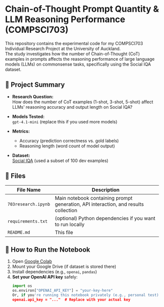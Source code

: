 # Chain-of-Thought Prompt Quantity & LLM Reasoning Performance (COMPSCI703)

This repository contains the experimental code for my COMPSCI703 Individual Research Project at the University of Auckland.  
The study investigates how the number of Chain-of-Thought (CoT) examples in prompts affects the reasoning performance of large language models (LLMs) on commonsense tasks, specifically using the Social IQA dataset.

## 🧪 Project Summary

- **Research Question:**  
  How does the number of CoT examples (1-shot, 3-shot, 5-shot) affect LLMs' reasoning accuracy and output length on Social IQA?

- **Models Tested:**  
  `gpt-4.1-mini` (replace this if you used more models)

- **Metrics:**  
  - Accuracy (prediction correctness vs. gold labels)  
  - Reasoning length (word count of model output)

- **Dataset:**  
  [Social IQA](https://leaderboard.allenai.org/socialiqa/submissions/get-started) (used a subset of 100 dev examples)

## 📁 Files

| File Name               | Description |
|------------------------|-------------|
| `703research.ipynb`    | Main notebook containing prompt generation, API interaction, and results collection |
| `requirements.txt`     | (optional) Python dependencies if you want to run locally |
| `README.md`            | This file |

## 🚀 How to Run the Notebook

1. Open [Google Colab](https://colab.research.google.com/)
2. Mount your Google Drive (if dataset is stored there)
3. Install dependencies (e.g., `openai`, `pandas`)
4. **Set your OpenAI API key** safely:
   ```python
   import os
   os.environ["OPENAI_API_KEY"] = "your-key-here"
   Or, if you're running this notebook privately (e.g., personal test), you can directly set the key inline like this:
   openai.api_key = "..."  # Replace with your actual key 

